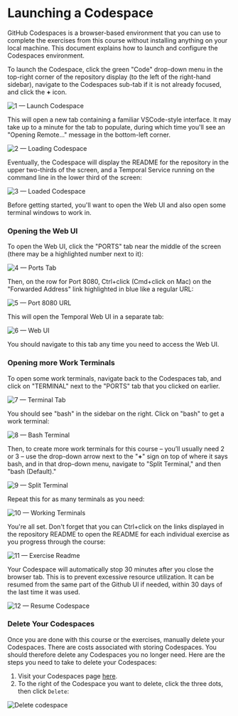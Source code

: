 # Launching a Codespace

GitHub Codespaces is a browser-based environment that you can use to 
complete the exercises from this course without installing anything on 
your local machine. This document explains how to launch and configure 
the Codespaces environment.

To launch the Codespace, click the green "Code" drop-down menu in the 
top-right corner of the repository display (to the left of the right-hand 
sidebar), navigate to the Codespaces sub-tab if it is not already focused, 
and click the **+** icon.

![1 — Launch Codespace](https://raw.githubusercontent.com/temporalio/temporal-learning/refs/heads/main/static/courses/common/codespaces/1-launch-codespace.png)

This will open a new tab containing a familiar VSCode-style interface. 
It may take up to a minute for the tab to populate, during which time 
you'll see an "Opening Remote…" message in the bottom-left corner.

![2 — Loading Codespace](https://raw.githubusercontent.com/temporalio/temporal-learning/refs/heads/main/static/courses/common/codespaces/2-loading-codespace.png)

Eventually, the Codespace will display the README for the repository in 
the upper two-thirds of the screen, and a Temporal Service running on the 
command line in the lower third of the screen:

![3 — Loaded Codespace](https://raw.githubusercontent.com/temporalio/temporal-learning/refs/heads/main/static/courses/common/codespaces/3-loaded-codespace.png)

Before getting started, you'll want to open the Web UI and also open some 
terminal windows to work in.

### Opening the Web UI

To open the Web UI, click the "PORTS" tab near the middle of the screen 
(there may be a highlighted number next to it):

![4 — Ports Tab](https://raw.githubusercontent.com/temporalio/temporal-learning/refs/heads/main/static/courses/common/codespaces/4-ports-tab.png)

Then, on the row for Port 8080, Ctrl+click (Cmd+click on Mac) on the 
"Forwarded Address" link highlighted in blue like a regular URL:

![5 — Port 8080 URL](https://raw.githubusercontent.com/temporalio/temporal-learning/refs/heads/main/static/courses/common/codespaces/5-port-8080-url.png)

This will open the Temporal Web UI in a separate tab:

![6 — Web UI](https://raw.githubusercontent.com/temporalio/temporal-learning/refs/heads/main/static/courses/common/codespaces/6-webui.png)

You should navigate to this tab any time you need to access the Web UI.

### Opening more Work Terminals

To open some work terminals, navigate back to the Codespaces tab, and click 
on "TERMINAL" next to the "PORTS" tab that you clicked on earlier.

![7 — Terminal Tab](https://raw.githubusercontent.com/temporalio/temporal-learning/refs/heads/main/static/courses/common/codespaces/7-terminal-tab.png)

You should see "bash" in the sidebar on the right. Click on "bash" to get 
a work terminal:

![8 — Bash Terminal](https://raw.githubusercontent.com/temporalio/temporal-learning/refs/heads/main/static/courses/common/codespaces/8-bash-terminal.png)

Then, to create more work terminals for this course – you’ll usually need 2 
or 3 – use the drop-down arrow next to the "**+**" sign on top of where it 
says bash, and in that drop-down menu, navigate to "Split Terminal," and 
then "bash (Default)."

![9 — Split Terminal](https://raw.githubusercontent.com/temporalio/temporal-learning/refs/heads/main/static/courses/common/codespaces/9-split-terminal.png)

Repeat this for as many terminals as you need:

![10 — Working Terminals](https://raw.githubusercontent.com/temporalio/temporal-learning/refs/heads/main/static/courses/common/codespaces/10-working-terminals.png)

You're all set. Don't forget that you can Ctrl+click on the links displayed 
in the repository README to open the README for each individual exercise 
as you progress through the course:

![11 — Exercise Readme](https://raw.githubusercontent.com/temporalio/temporal-learning/refs/heads/main/static/courses/common/codespaces/11-exercise-readme.png)

Your Codespace will automatically stop 30 minutes after you close the browser 
tab. This is to prevent excessive resource utilization. It can be resumed 
from the same part of the Github UI if needed, within 30 days of the last 
time it was used.

![12 — Resume Codespace](https://raw.githubusercontent.com/temporalio/temporal-learning/refs/heads/main/static/courses/common/codespaces/12-resume-codespace.png)

### Delete Your Codespaces

Once you are done with this course or the exercises, manually delete your 
Codespaces. There are costs associated with storing Codespaces. You should 
therefore delete any Codespaces you no longer need. Here are the steps you 
need to take to delete your Codespaces:

1. Visit your Codespaces page [here](https://github.com/codespaces).
2. To the right of the Codespace you want to delete, click the three dots, 
   then click `Delete`:

![Delete codespace](https://learn.temporal.io/courses/common/codespaces/13-delete-codespaces.png "Delete codespace")
